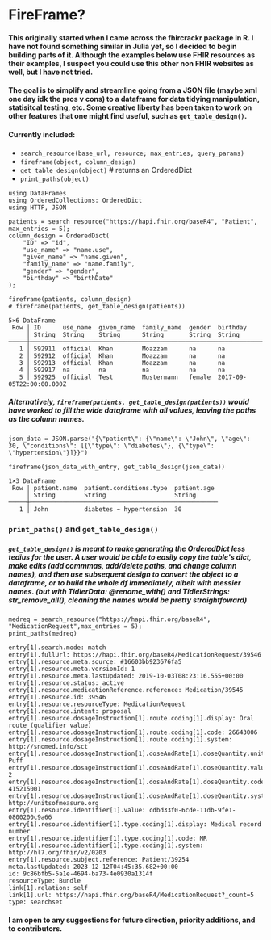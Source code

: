 # FireFrame?

#### This originally started when I came across the fhircrackr package in R. I have not found something similar in Julia yet, so I  decided to begin building parts of it. Although the examples below use FHIR resources as their examples, I suspect you could use this other non FHIR websites as well, but I have not tried.

#### The goal is to simplify and streamline going from a JSON file (maybe xml one day idk the pros v cons) to a dataframe for data tidying manipulation, statisitcal testing, etc. Some creative liberty has been taken to work on other features that one might find useful, such as `get_table_design()`. 

#### Currently included:
- `search_resource(base_url, resource; max_entries, query_params)` 
- `fireframe(object, column_design)` 
- `get_table_design(object)` # returns an OrderedDict
- `print_paths(object)`

```
using DataFrames
using OrderedCollections: OrderedDict
using HTTP, JSON

patients = search_resource("https://hapi.fhir.org/baseR4", "Patient", max_entries = 5);
column_design = OrderedDict(
    "ID" => "id",
    "use_name" => "name.use",
    "given_name" => "name.given",
    "family_name" => "name.family",
    "gender" => "gender",
    "birthday" => "birthDate"
);

fireframe(patients, column_design)
# fireframe(patients, get_table_design(patients))
```
```
5×6 DataFrame
 Row │ ID      use_name  given_name  family_name  gender  birthday                 
     │ String  String    String      String       String  String                   
─────┼─────────────────────────────────────────────────────────────────────────────
   1 │ 592911  official  Khan        Moazzam      na      na
   2 │ 592912  official  Khan        Moazzam      na      na
   3 │ 592913  official  Khan        Moazzam      na      na
   4 │ 592917  na        na          na           na      na
   5 │ 592925  official  Test        Mustermann   female  2017-09-05T22:00:00.000Z
```
##### Alternatively, `fireframe(patients, get_table_design(patients))` would have worked to fill the wide dataframe with all values, leaving the paths as the column names.
```
json_data = JSON.parse("{\"patient\": {\"name\": \"John\", \"age\": 30, \"conditions\": [{\"type\": \"diabetes\"}, {\"type\": \"hypertension\"}]}}")

fireframe(json_data_with_entry, get_table_design(json_data))
``` 
```
1×3 DataFrame
 Row │ patient.name  patient.conditions.type  patient.age 
     │ String        String                   String      
─────┼────────────────────────────────────────────────────
   1 │ John          diabetes ~ hypertension  30
```


### `print_paths()` and `get_table_design()`
##### `get_table_design()` is meant to make generating the OrderedDict less tedius for the user. A user would be able to easily copy the table's dict, make edits (add commmas, add/delete paths, and change column names), and then use subsequent design to convert the object to a dataframe, or to build the whole df immediately, albeit with messier names. (but with TidierData: @rename_with() and TidierStrings: str_remove_all(), cleaning the names would be pretty straightfoward)

```
medreq = search_resource("https://hapi.fhir.org/baseR4", "MedicationRequest",max_entries = 5);
print_paths(medreq)
```
```
entry[1].search.mode: match
entry[1].fullUrl: https://hapi.fhir.org/baseR4/MedicationRequest/39546
entry[1].resource.meta.source: #16603bb923676fa5
entry[1].resource.meta.versionId: 1
entry[1].resource.meta.lastUpdated: 2019-10-03T08:23:16.555+00:00
entry[1].resource.status: active
entry[1].resource.medicationReference.reference: Medication/39545
entry[1].resource.id: 39546
entry[1].resource.resourceType: MedicationRequest
entry[1].resource.intent: proposal
entry[1].resource.dosageInstruction[1].route.coding[1].display: Oral route (qualifier value)
entry[1].resource.dosageInstruction[1].route.coding[1].code: 26643006
entry[1].resource.dosageInstruction[1].route.coding[1].system: http://snomed.info/sct
entry[1].resource.dosageInstruction[1].doseAndRate[1].doseQuantity.unit: Puff
entry[1].resource.dosageInstruction[1].doseAndRate[1].doseQuantity.value: 2
entry[1].resource.dosageInstruction[1].doseAndRate[1].doseQuantity.code: 415215001
entry[1].resource.dosageInstruction[1].doseAndRate[1].doseQuantity.system: http://unitsofmeasure.org
entry[1].resource.identifier[1].value: cdbd33f0-6cde-11db-9fe1-0800200c9a66
entry[1].resource.identifier[1].type.coding[1].display: Medical record number
entry[1].resource.identifier[1].type.coding[1].code: MR
entry[1].resource.identifier[1].type.coding[1].system: http://hl7.org/fhir/v2/0203
entry[1].resource.subject.reference: Patient/39254
meta.lastUpdated: 2023-12-12T04:45:35.682+00:00
id: 9c86bfb5-5a1e-4694-ba73-4e0930a1314f
resourceType: Bundle
link[1].relation: self
link[1].url: https://hapi.fhir.org/baseR4/MedicationRequest?_count=5
type: searchset
```

#### I am open to any suggestions for future direction, priority additions, and to contributors. 
